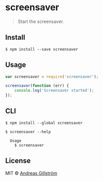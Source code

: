 # screensaver 

> Start the screensaver.


## Install

```
$ npm install --save screensaver
```


## Usage

```js
var screensaver = require('screensaver');

screensaver(function (err) {
	console.log('Screensaver started');
});
```


## CLI

```
$ npm install --global screensaver
```

```
$ screensaver --help

  Usage
    $ screensaver
```


## License

MIT © [Andreas Gillström](http://github.com/gillstrom)
